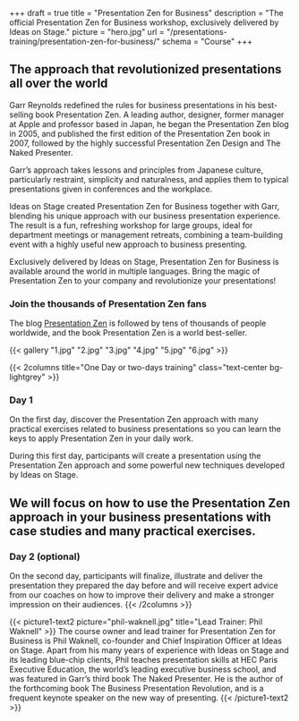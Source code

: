 +++
draft		= true
title		= "Presentation Zen for Business"
description = "The official Presentation Zen for Business workshop, exclusively delivered by Ideas on Stage."
picture		= "hero.jpg"
url 			= "/presentations-training/presentation-zen-for-business/"
schema		= "Course"
+++
## The approach that revolutionized presentations all over the world

Garr Reynolds redefined the rules for business presentations in his best-selling book Presentation Zen. A leading author, designer, former manager at Apple and professor based in Japan, he began the Presentation Zen blog in 2005, and published the first edition of the Presentation Zen book in 2007, followed by the highly successful Presentation Zen Design and The Naked Presenter.

Garr’s approach takes lessons and principles from Japanese culture, particularly restraint, simplicity and naturalness, and applies them to typical presentations given in conferences and the workplace.

Ideas on Stage created Presentation Zen for Business together with Garr, blending his unique approach with our business presentation experience. The result is a fun, refreshing workshop for large groups, ideal for department meetings or management retreats, combining a team-building event with a highly useful new approach to business presenting.

Exclusively delivered by Ideas on Stage, Presentation Zen for Business is available around the world in multiple languages. Bring the magic of Presentation Zen to your company and revolutionize your presentations!

### Join the thousands of Presentation Zen fans

The blog [Presentation Zen](http://www.presentationzen.com/) is followed by tens of thousands of people worldwide, and the book Presentation Zen is a world best-seller.

{{< gallery "1.jpg" "2.jpg" "3.jpg" "4.jpg" "5.jpg" "6.jpg" >}}

{{< 2columns title="One Day or two-days training" class="text-center bg-lightgrey" >}}
### Day 1
On the first day, discover the Presentation Zen approach with many practical exercises related to business presentations so you can learn the keys to apply Presentation Zen in your daily work.

During this first day, participants will create a presentation using the Presentation Zen approach and some powerful new techniques developed by Ideas on Stage.

We will focus on how to use the Presentation Zen approach in your business presentations with case studies and many practical exercises.
---
### Day 2 (optional)
On the second day, participants will finalize, illustrate and deliver the presentation they prepared the day before and will receive expert advice from our coaches on how to improve their delivery and make a stronger impression on their audiences.
{{< /2columns >}}

{{< picture1-text2 picture="phil-waknell.jpg" title="Lead Trainer: Phil Waknell" >}}
The course owner and lead trainer for Presentation Zen for Business is Phil Waknell, co-founder and Chief Inspiration Officer at Ideas on Stage. Apart from his many years of experience with Ideas on Stage and its leading blue-chip clients, Phil teaches presentation skills at HEC Paris Executive Education, the world’s leading executive business school, and was featured in Garr’s third book The Naked Presenter. He is the author of the forthcoming book The Business Presentation Revolution, and is a frequent keynote speaker on the new way of presenting.
{{< /picture1-text2 >}}